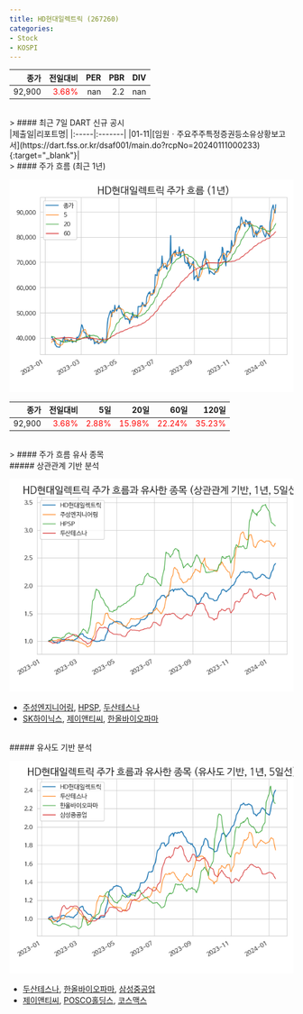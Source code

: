 ```yaml
---
title: HD현대일렉트릭 (267260)
categories:
- Stock
- KOSPI
---
```


|종가|전일대비|PER|PBR|DIV|
|---:|-------:|--:|--:|--:|
|92,900|<span style="color: red">3.68%</span>|nan|2.2|nan|

<!-- more -->

<br>
> #### 최근 7일 DART 신규 공시
<br>
|제출일|리포트명|
|:-----|:-------|
|01-11|[임원ㆍ주요주주특정증권등소유상황보고서](https://dart.fss.or.kr/dsaf001/main.do?rcpNo=20240111000233){:target="_blank"}|

<br>
> #### 주가 흐름 (최근 1년)

![267260](/assets/images/stock/267260.png)

|종가|전일대비|5일|20일|60일|120일|
|---:|-------:|--:|---:|---:|----:|
|92,900|<span style="color: red">3.68%</span>|<span style="color: red">2.88%</span>|<span style="color: red">15.98%</span>|<span style="color: red">22.24%</span>|<span style="color: red">35.23%</span>|

<br>
> #### 주가 흐름 유사 종목

<br>
##### 상관관계 기반 분석

![267260](/assets/images/stock/267260_corr.png)
- [주성엔지니어링](/036930/), [HPSP](/403870/), [두산테스나](/131970/)
- [SK하이닉스](/000660/), [제이앤티씨](/204270/), [한올바이오파마](/009420/)

<br>
##### 유사도 기반 분석

![267260](/assets/images/stock/267260_sim.png)
- [두산테스나](/131970/), [한올바이오파마](/009420/), [삼성중공업](/010140/)
- [제이앤티씨](/204270/), [POSCO홀딩스](/005490/), [코스맥스](/192820/)